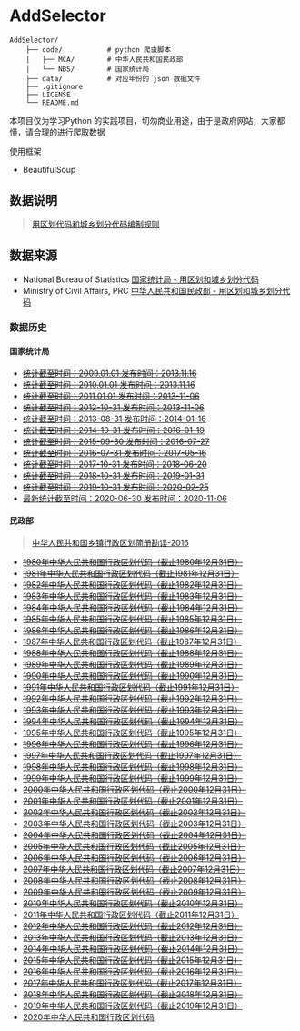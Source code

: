 # AddSelector

```
AddSelector/
    ├── code/           # python 爬虫脚本
    │   ├── MCA/        # 中华人民共和国民政部
    │   └── NBS/        # 国家统计局
    ├── data/           # 对应年份的 json 数据文件
    ├── .gitignore
    ├── LICENSE
    └── README.md
```

本项目仅为学习Python 的实践项目，切勿商业用途，由于是政府网站，大家都懂，请合理的进行爬取数据

使用框架
* BeautifulSoup

## 数据说明

>[用区划代码和城乡划分代码编制规则](http://www.stats.gov.cn/tjsj/tjbz/200911/t20091125_8667.html)

## 数据来源

* National Bureau of Statistics [国家统计局 - 用区划和城乡划分代码](http://www.stats.gov.cn/tjsj/tjbz/tjyqhdmhcxhfdm)
* Ministry of Civil Affairs, PRC [中华人民共和国民政部 - 用区划和城乡划分代码](http://www.mca.gov.cn/article/sj/xzqh/)

### 数据历史

#### 国家统计局

* ~~[统计截至时间：2009.01.01 发布时间：2013.11.16](http://www.stats.gov.cn/tjsj/tjbz/tjyqhdmhcxhfdm/2009/index.html)~~
* ~~[统计截至时间：2010.01.01 发布时间：2013.11.16](http://www.stats.gov.cn/tjsj/tjbz/tjyqhdmhcxhfdm/2010/index.html)~~
* ~~[统计截至时间：2011.01.01 发布时间：2013-11-06](http://www.stats.gov.cn/tjsj/tjbz/tjyqhdmhcxhfdm/2011/index.html)~~
* ~~[统计截至时间：2012-10-31 发布时间：2013-11-06](http://www.stats.gov.cn/tjsj/tjbz/tjyqhdmhcxhfdm/2012/index.html)~~
* ~~[统计截至时间：2013-08-31 发布时间：2014-01-16](http://www.stats.gov.cn/tjsj/tjbz/tjyqhdmhcxhfdm/2013/index.html)~~
* ~~[统计截至时间：2014-10-31 发布时间：2016-01-19](http://www.stats.gov.cn/tjsj/tjbz/tjyqhdmhcxhfdm/2014/index.html)~~
* ~~[统计截至时间：2015-09-30 发布时间：2016-07-27](http://www.stats.gov.cn/tjsj/tjbz/tjyqhdmhcxhfdm/2015/index.html)~~
* ~~[统计截至时间：2016-07-31 发布时间：2017-05-16](http://www.stats.gov.cn/tjsj/tjbz/tjyqhdmhcxhfdm/2016/index.html)~~
* ~~[统计截至时间：2017-10-31 发布时间：2018-06-20](http://www.stats.gov.cn/tjsj/tjbz/tjyqhdmhcxhfdm/2017/index.html)~~
* ~~[统计截至时间：2018-10-31 发布时间：2019-01-31](http://www.stats.gov.cn/tjsj/tjbz/tjyqhdmhcxhfdm/2018/index.html)~~
* ~~[统计截至时间：2019-10-31 发布时间：2020-02-25](http://www.stats.gov.cn/tjsj/tjbz/tjyqhdmhcxhfdm/2019/index.html)~~
* [最新统计截至时间：2020-06-30 发布时间：2020-11-06](http://www.stats.gov.cn/tjsj/tjbz/tjyqhdmhcxhfdm/2020/index.html)

#### 民政部

>[中华人民共和国乡镇行政区划简册勘误-2016](http://www.mca.gov.cn/article/sj/xzqh/jckw/)
* ~~[1980年中华人民共和国行政区划代码（截止1980年12月31日）](http://www.mca.gov.cn/article/sj/tjbz/a/201713/201708040959.html)~~
* ~~[1981年中华人民共和国行政区划代码（截止1981年12月31日）](http://www.mca.gov.cn/article/sj/tjbz/a/201713/201708041004.html)~~
* ~~[1982年中华人民共和国行政区划代码（截止1982年12月31日）](http://www.mca.gov.cn/article/sj/xzqh/1980/1980/201911180942.html)~~
* ~~[1983年中华人民共和国行政区划代码（截止1983年12月31日）](http://www.mca.gov.cn/article/sj/tjbz/a/201713/201708160821.html)~~
* ~~[1984年中华人民共和国行政区划代码（截止1984年12月31日）](http://www.mca.gov.cn/article/sj/tjbz/a/201713/201708220856.html)~~
* ~~[1985年中华人民共和国行政区划代码（截止1985年12月31日）](http://www.mca.gov.cn/article/sj/tjbz/a/201713/201708220858.html)~~
* ~~[1986年中华人民共和国行政区划代码（截止1986年12月31日）](http://www.mca.gov.cn/article/sj/tjbz/a/201713/201708220859.html)~~
* ~~[1987年中华人民共和国行政区划代码（截止1987年12月31日）](http://www.mca.gov.cn/article/sj/xzqh/1980/1980/201911180950.html)~~
* ~~[1988年中华人民共和国行政区划代码（截止1988年12月31日）](http://www.mca.gov.cn/article/sj/tjbz/a/201713/201708220903.html)~~
* ~~[1989年中华人民共和国行政区划代码（截止1989年12月31日）](http://www.mca.gov.cn/article/sj/tjbz/a/201713/201708041017.html)~~
* ~~[1990年中华人民共和国行政区划代码（截止1990年12月31日）](http://www.mca.gov.cn/article/sj/tjbz/a/201713/201708041018.html)~~
* ~~[1991年中华人民共和国行政区划代码（截止1991年12月31日）](http://www.mca.gov.cn/article/sj/tjbz/a/201713/201708041020.html)~~
* ~~[1992年中华人民共和国行政区划代码（截止1992年12月31日）](http://www.mca.gov.cn/article/sj/tjbz/a/201713/201708220910.html)~~
* ~~[1993年中华人民共和国行政区划代码（截止1993年12月31日）](http://www.mca.gov.cn/article/sj/tjbz/a/201713/201708041023.html)~~
* ~~[1994年中华人民共和国行政区划代码（截止1994年12月31日）](http://www.mca.gov.cn/article/sj/tjbz/a/201713/201708220911.html)~~
* ~~[1995年中华人民共和国行政区划代码（截止1995年12月31日）](http://www.mca.gov.cn/article/sj/tjbz/a/201713/201708220913.html)~~
* ~~[1996年中华人民共和国行政区划代码（截止1996年12月31日）](http://www.mca.gov.cn/article/sj/tjbz/a/201713/201708220914.html)~~
* ~~[1997年中华人民共和国行政区划代码（截止1997年12月31日）](http://www.mca.gov.cn/article/sj/tjbz/a/201713/201708220916.html)~~
* ~~[1998年中华人民共和国行政区划代码（截止1998年12月31日）](http://www.mca.gov.cn/article/sj/tjbz/a/201713/201708220918.html)~~
* ~~[1999年中华人民共和国行政区划代码（截止1999年12月31日）](http://www.mca.gov.cn/article/sj/tjbz/a/201713/201708220921.html)~~
* ~~[2000年中华人民共和国行政区划代码（截止2000年12月31日）](http://www.mca.gov.cn/article/sj/tjbz/a/201713/201708220923.html)~~
* ~~[2001年中华人民共和国行政区划代码（截止2001年12月31日）](http://www.mca.gov.cn/article/sj/tjbz/a/201713/201708220925.html)~~
* ~~[2002年中华人民共和国行政区划代码（截止2002年12月31日）](http://www.mca.gov.cn/article/sj/tjbz/a/201713/201708220927.html)~~
* ~~[2003年中华人民共和国行政区划代码（截止2003年12月31日）](http://www.mca.gov.cn/article/sj/tjbz/a/201713/201708220928.html)~~
* ~~[2004年中华人民共和国行政区划代码（截止2004年12月31日）](http://www.mca.gov.cn/article/sj/tjbz/a/201713/201708220930.html)~~
* ~~[2005年中华人民共和国行政区划代码（截止2005年12月31日）](http://www.mca.gov.cn/article/sj/tjbz/a/201713/201708220935.html)~~
* ~~[2006年中华人民共和国行政区划代码（截止2006年12月31日）](http://www.mca.gov.cn/article/sj/tjbz/a/201713/201708220936.html)~~
* ~~[2007年中华人民共和国行政区划代码（截止2007年12月31日）](http://www.mca.gov.cn/article/sj/tjbz/a/201713/201708220939.html)~~
* ~~[2008年中华人民共和国行政区划代码（截止2008年12月31日）](http://www.mca.gov.cn/article/sj/tjbz/a/201713/201708220941.html)~~
* ~~[2009年中华人民共和国行政区划代码（截止2009年12月31日）](http://www.mca.gov.cn/article/sj/tjbz/a/201713/201708220943.html)~~
* ~~[2010年中华人民共和国行政区划代码（截止2010年12月31日）](http://www.mca.gov.cn/article/sj/tjbz/a/201713/201708220946.html)~~
* ~~[2011年中华人民共和国行政区划代码（截止2011年12月31日）](http://www.mca.gov.cn/article/sj/xzqh/1980/201706/20170615004707.shtml)~~
* ~~[2012年中华人民共和国行政区划代码（截止2012年12月31日）](http://www.mca.gov.cn/article/sj/xzqh/1980/201507/20150715854921.shtml)~~
* ~~[2013年中华人民共和国行政区划代码（截止2013年12月31日）](http://www.mca.gov.cn/article/sj/xzqh/1980/201507/20150715854922.shtml)~~
* ~~[2014年中华人民共和国行政区划代码（截止2014年12月31日）](http://www.mca.gov.cn/article/sj/xzqh/1980/201507/20150715854923.shtml)~~
* ~~[2015年中华人民共和国行政区划代码（截止2015年12月31日）](http://www.mca.gov.cn/article/sj/xzqh/1980/201611/20161115002410.shtml)~~
* ~~[2016年中华人民共和国行政区划代码（截止2016年12月31日）](http://www.mca.gov.cn/article/sj/xzqh/1980/201705/20170515004409.shtml)~~
* ~~[2017年中华人民共和国行政区划代码（截止2017年12月31日）](http://www.mca.gov.cn/article/sj/xzqh/1980/201803/20180315008048.shtml)~~
* ~~[2018年中华人民共和国行政区划代码（截止2018年12月31日）](http://www.mca.gov.cn/article/sj/xzqh/1980/201903/20190300014989.shtml)~~
* ~~[2019年中华人民共和国行政区划代码（截止2019年12月31日）](http://www.mca.gov.cn/article/sj/xzqh/1980/202002/20200200025008.shtml)~~
* [2020年中华人民共和国行政区划代码](http://www.mca.gov.cn/article/sj/xzqh/2020/)
